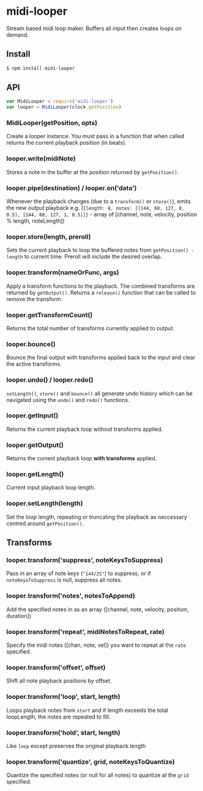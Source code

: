 midi-looper
===

Stream based midi loop maker. Buffers all input then creates loops on demand.

## Install

```bash
$ npm install midi-looper
```

## API

```js
var MidiLooper = require('midi-looper')
var looper = MidiLooper(clock.getPosition)
```

### MidiLooper(getPosition, opts)

Create a looper instance. You must pass in a function that when called returns the current playback position (in beats).

### looper.write(midiNote)

Stores a note in the buffer at the position returned by `getPosition()`.

### looper.pipe(destination) / looper.on('data')

Whenever the playback changes (due to a `transform()` or `store()`), emits the new output playback e.g. (`{length: 8, notes: [[144, 60, 127, 0, 0.5], [144, 60, 127, 1, 0.5]]}` - array of [channel, note, velocity, position % length, noteLength])

### looper.store(length, preroll)

Sets the current playback to loop the buffered notes from `getPosition() - length` to current time. Preroll will include the desired overlap.

### looper.transform(nameOrFunc, args)

Apply a transform functions to the playback. The combined transforms are returned by `getOutput()`. Returns a `release()` function that can be called to remove the transform.

### looper.getTransformCount()

Returns the total number of transforms currently applied to output.

### looper.bounce()

Bounce the final output with transforms applied back to the input and clear the active transforms.

### looper.undo() / looper.redo()

`setLength()`, `store()` and `bounce()` all generate undo history which can be navigated using the `undo()` and `redo()` functions.


### looper.getInput()

Returns the current playback loop without transforms applied.

### looper.getOutput()

Returns the current playback loop **with transforms** applied.

### looper.getLength()

Current input playback loop length.

### looper.setLength(length)

Set the loop length, repeating or truncating the playback as neccessary centred around `getPosition()`.

## Transforms

### looper.transform('suppress', noteKeysToSuppress)

Pass in an array of note keys (`"144/25"`) to suppress, or if `noteKeysToSuppress` is null, suppress all notes.

### looper.transform('notes', notesToAppend)

Add the specified notes in as an array ([channel, note, velocity, position, duration])

### looper.transform('repeat', midiNotesToRepeat, rate)

Specify the midi notes ([chan, note, vel]) you want to repeat at the `rate` specified.

### looper.transform('offset', offset)

Shift all note playback positions by offset.

### looper.transform('loop', start, length)

Loops playback notes from `start` and if length exceeds the total loopLength, the notes are repeated to fill.

### looper.transform('hold', start, length)

Like `loop` except preserves the original playback length

### looper.transform('quantize', grid, noteKeysToQuantize)

Quantize the specified notes (or null for all notes) to quantize at the `grid` specified.
